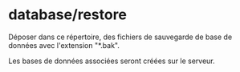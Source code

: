 # database/restore

Déposer dans ce répertoire, des fichiers de sauvegarde de base de données  avec l'extension "*.bak".

Les bases de données associées seront créées sur  le serveur.
